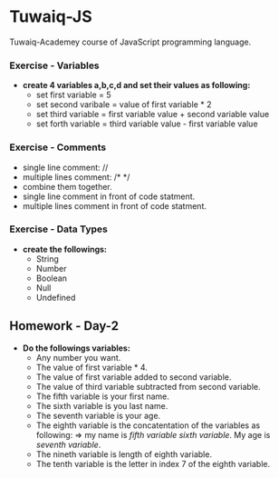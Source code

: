 # Tuwaiq-JS
Tuwaiq-Academey course of JavaScript programming language.

### Exercise - Variables
- **create 4 variables a,b,c,d and set their values as following:**
     - set first variable = 5
     - set second varibale = value of first variable * 2
     - set third variable = first variable value + second variable value
     - set forth variable = third variable value - first variable value
### Exercise - Comments
- single line comment: //
- multiple lines comment: /*  */
- combine them together.
- single line comment in front of code statment.
- multiple lines comment in front of code statment.
### Exercise - Data Types
- **create the followings:**
     - String
     - Number
     - Boolean
     - Null
     - Undefined
## Homework - Day-2

- **Do the followings variables:**
     - Any number you want.
     - The value of first variable * 4.
     - The value of first variable added to second variable.
     - The value of third variable subtracted from second variable.
     - The fifth variable is your first name.
     - The sixth variable is you last name.
     - The seventh variable is your age.
     - The eighth variable is the concatentation of the variables as following: => my name is *fifth variable* *sixth variable*. My age is *seventh variable*.
     - The nineth variable is length of eighth variable.
     - The tenth variable is the letter in index 7 of the eighth variable.